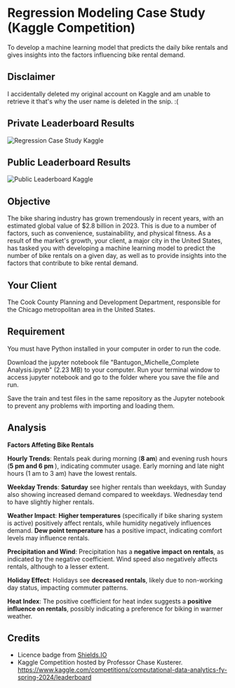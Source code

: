 # Regression Modeling Case Study (Kaggle Competition)
To develop a machine learning model that predicts the daily bike rentals and gives insights into the factors influencing bike rental demand.

## Disclaimer
I accidentally deleted my original account on Kaggle and am unable to retrieve it that's why the user name is deleted in the snip. :(

## Private Leaderboard Results
![Regression Case Study Kaggle](https://github.com/mkcjbantugon/Regression-Modeling-Case-Study/assets/157083966/adc87f99-91ba-44a5-b89a-8526bb8ea2d0)

## Public Leaderboard Results
![Public Leaderboard Kaggle](https://github.com/mkcjbantugon/Regression-Modeling-Case-Study/assets/157083966/556d78f3-12de-4572-a830-d25b6262d0f6)

## Objective
The bike sharing industry has grown tremendously in recent years, with an estimated global value of $2.8 billion in 2023. This is due to a number of factors, such as convenience, sustainability, and physical fitness. As a result of the market's growth, your client, a major city in the United States, has tasked you with developing a machine learning model to predict the number of bike rentals on a given day, as well as to provide insights into the factors that contribute to bike rental demand.

## Your Client
The Cook County Planning and Development Department, responsible for the Chicago metropolitan area in the United States.

## Requirement
You must have Python installed in your computer in order to run the code.

Download the jupyter notebook file "Bantugon_Michelle_Complete Analysis.ipynb" (2.23 MB) to your computer. Run your terminal window to access jupyter notebook and go to the folder where you save the file and run.

Save the train and test files in the same repository as the Jupyter notebook to prevent any problems with importing and loading them.

## Analysis

<b>Factors Affeting Bike Rentals</b>

<b>Hourly Trends</b>: Rentals peak during morning (<b>8 am</b>) and evening rush hours (<b>5 pm and 6 pm </b>), indicating commuter usage. Early morning and late night hours (1 am to 3 am) have the lowest rentals.

<b>Weekday Trends</b>: <b>Saturday</b> see higher rentals than weekdays, with Sunday also showing increased demand compared to weekdays. Wednesday tend to have slightly higher rentals.

<b>Weather Impact</b>: <b>Higher temperatures</b> (specifically if bike sharing system is active) positively affect rentals, while humidity negatively influences demand. <b>Dew point temperature</b> has a positive impact, indicating comfort levels may influence rentals.

<b>Precipitation and Wind</b>: Precipitation has a <b>negative impact on rentals</b>, as indicated by the negative coefficient. Wind speed  also negatively affects rentals, although to a lesser extent.

<b>Holiday Effect</b>: Holidays see <b>decreased rentals</b>, likely due to non-working day status, impacting commuter patterns.

<b>Heat Index</b>: The positive coefficient for heat index suggests a <b>positive influence on rentals</b>, possibly indicating a preference for biking in warmer weather.


## Credits


* Licence badge from [Shields.IO](https://shields.io/)
* Kaggle Competition hosted by Professor Chase Kusterer.
  https://www.kaggle.com/competitions/computational-data-analytics-fy-spring-2024/leaderboard
